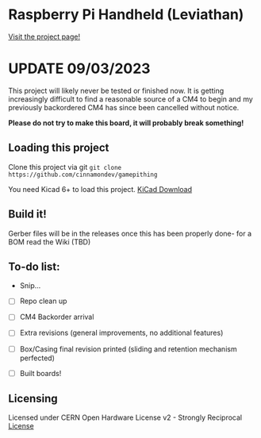 # Raspberry Pi Handheld (Leviathan)

[Visit the project page!](https://itscinnamon.me/projects/leviathan)

# UPDATE 09/03/2023

This project will likely never be tested or finished now. It is getting increasingly difficult to find a reasonable source of a CM4 to begin and my previously backordered CM4 has since been cancelled without notice.

**Please do not try to make this board, it will probably break something!**


## Loading this project

Clone this project via git
`git clone https://github.com/cinnamondev/gamepithing`

You need Kicad 6+ to load this project.
[KiCad Download](https://www.kicad.org/download/)

## Build it!

Gerber files will be in the releases once this has been properly done- for a BOM read the Wiki (TBD)

## To-do list:
- Snip...

- [ ] Repo clean up
- [ ] CM4 Backorder arrival
- [ ] Extra revisions (general improvements, no additional features)
- [ ] Box/Casing final revision printed (sliding and retention mechanism perfected)
- [ ] Built boards!


## Licensing

Licensed under CERN Open Hardware License v2 - Strongly Reciprocal
[License](LICENSE)
